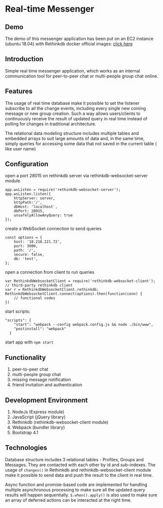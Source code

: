 # Real-time Messenger

## Demo
The demo of this messenger application has been put on an EC2 instance (ubuntu 18.04) with Rethinkdb docker official images: 
[click here](http://18.218.221.72) 

## Introduction
Simple real time messenger application, which works as an internal communication tool for peer-to-peer chat or multi-people 
group chat online. 

## Features
The usage of real time database make it possible to set the listener subscribe to all the change events, 
including every single new coming message or new group creation. Such a way allows users/clients to continuously receive the result 
of updated query in real time instead of polling for changes in traditional architecture.

The relational data modeling structure includes multiple tables and embedded arrays to suit large amounts of data and, 
in the same time, simply queries for accessing some data that not saved in the current table ( like user name)

## Configuration
open a port 28015 on rethinkdb server via rethinkdb-websocket-server module
```
app.wsListen = require('rethinkdb-websocket-server');
app.wsListen.listen({
    httpServer: server,
    httpPath:'/',
    dbHost: 'localhost',
    dbPort: 28015,
    unsafelyAllowAnyQuery: true
});
```
create a WebSocket connection to send queries 
```
const options = {
    host: '18.218.221.72', 
    port: 3000,       
    path: '/',       
    secure: false,     
    db: 'test',        
};
```
open a connection from client to run queries 
```
var RethinkdbWebsocketClient = require('rethinkdb-websocket-client'); // third-party rethinkdb client
var r = RethinkdbWebsocketClient.rethinkdb;
RethinkdbWebsocketClient.connect(options).then(function(conn) {
    // functional codes
})
```
start scripts:
```
"scripts": {
    "start": "webpack --config webpack.config.js && node ./bin/www",
    "postinstall": "webpack"
  }
```
start app with ``npm start``
## Functionality
1. peer-to-peer chat
2. multi-people group chat
3. missing message notification
4. friend invitation and authentication

## Development Environment
1. NodeJs (Express module)
2. JavaScript (jQuery library)
3. Rethinkdb (rethinkdb-websocket-client module)
4. Webpack (bundler library)
5. Bootstrap 4.1 

## Technologies

Database structure includes 3 relational tables - Profiles, Groups and Messages. They are contacted with each other by id
and sub-indexes. The usage of `changes()` in Rethinkdb and rethinkdb-websocket-client module make it possible to send data 
and push the result to the client in real time.

Async function and promise-based code are implemented for handling multiple asynchronous processing to make sure all the 
updated query results will happen sequentially. `$.when().apply()` is also used to make sure an array of deferred actions
can be interacted at the right time.









